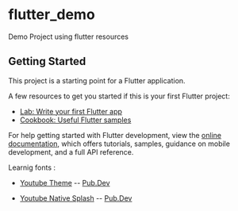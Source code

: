 # flutter_demo

Demo Project using flutter resources

## Getting Started

This project is a starting point for a Flutter application.

A few resources to get you started if this is your first Flutter project:

- [Lab: Write your first Flutter app](https://docs.flutter.dev/get-started/codelab)
- [Cookbook: Useful Flutter samples](https://docs.flutter.dev/cookbook)

For help getting started with Flutter development, view the
[online documentation](https://docs.flutter.dev/), which offers tutorials,
samples, guidance on mobile development, and a full API reference.

Learnig fonts : 

- [Youtube Theme](https://youtu.be/Q9FosAdX2U4)
-- [Pub.Dev](https://pub.dev/packages/google_fonts)

- [Youtube Native Splash](https://youtu.be/4Aawfl6yOg4)
-- [Pub.Dev](https://pub.dev/packages/flutter_native_splash)
